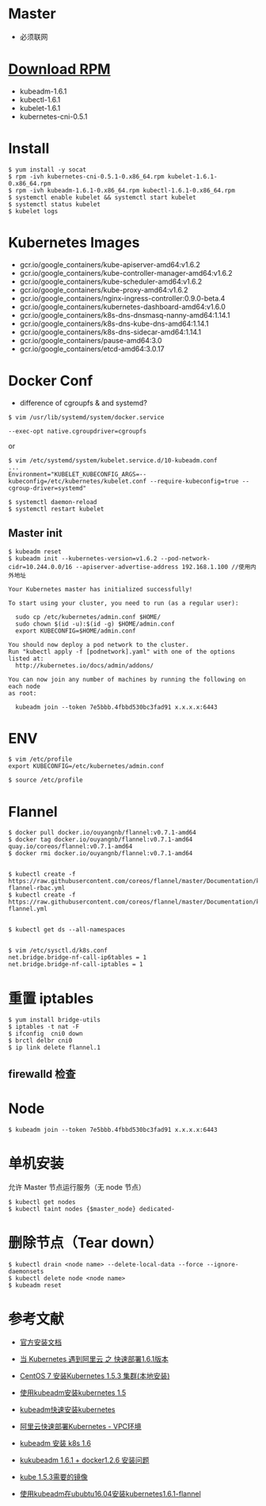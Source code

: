 # Master
- 必须联网

# [Download RPM](https://packages.cloud.google.com/yum/repos/kubernetes-el7-x86_64/repodata/primary.xml)
- kubeadm-1.6.1
- kubectl-1.6.1
- kubelet-1.6.1
- kubernetes-cni-0.5.1

# Install 
```
$ yum install -y socat
$ rpm -ivh kubernetes-cni-0.5.1-0.x86_64.rpm kubelet-1.6.1-0.x86_64.rpm
$ rpm -ivh kubeadm-1.6.1-0.x86_64.rpm kubectl-1.6.1-0.x86_64.rpm
$ systemctl enable kubelet && systemctl start kubelet
$ systemctl status kubelet
$ kubelet logs
```

# Kubernetes Images
- gcr.io/google_containers/kube-apiserver-amd64:v1.6.2
- gcr.io/google_containers/kube-controller-manager-amd64:v1.6.2
- gcr.io/google_containers/kube-scheduler-amd64:v1.6.2
- gcr.io/google_containers/kube-proxy-amd64:v1.6.2
- gcr.io/google_containers/nginx-ingress-controller:0.9.0-beta.4
- gcr.io/google_containers/kubernetes-dashboard-amd64:v1.6.0
- gcr.io/google_containers/k8s-dns-dnsmasq-nanny-amd64:1.14.1
- gcr.io/google_containers/k8s-dns-kube-dns-amd64:1.14.1
- gcr.io/google_containers/k8s-dns-sidecar-amd64:1.14.1
- gcr.io/google_containers/pause-amd64:3.0
- gcr.io/google_containers/etcd-amd64:3.0.17


# Docker Conf
- difference of cgroupfs & and systemd?
```
$ vim /usr/lib/systemd/system/docker.service

--exec-opt native.cgroupdriver=cgroupfs
```
or
```
$ vim /etc/systemd/system/kubelet.service.d/10-kubeadm.conf
...
Environment="KUBELET_KUBECONFIG_ARGS=--kubeconfig=/etc/kubernetes/kubelet.conf --require-kubeconfig=true --cgroup-driver=systemd"

$ systemctl daemon-reload
$ systemctl restart kubelet
```




## Master init
```
$ kubeadm reset
$ kubeadm init --kubernetes-version=v1.6.2 --pod-network-cidr=10.244.0.0/16 --apiserver-advertise-address 192.168.1.100 //使用内外地址

Your Kubernetes master has initialized successfully!

To start using your cluster, you need to run (as a regular user):

  sudo cp /etc/kubernetes/admin.conf $HOME/
  sudo chown $(id -u):$(id -g) $HOME/admin.conf
  export KUBECONFIG=$HOME/admin.conf

You should now deploy a pod network to the cluster.
Run "kubectl apply -f [podnetwork].yaml" with one of the options listed at:
  http://kubernetes.io/docs/admin/addons/

You can now join any number of machines by running the following on each node
as root:

  kubeadm join --token 7e5bbb.4fbbd530bc3fad91 x.x.x.x:6443
```

# ENV
```
$ vim /etc/profile 
export KUBECONFIG=/etc/kubernetes/admin.conf

$ source /etc/profile 
```

# Flannel
```
$ docker pull docker.io/ouyangnb/flannel:v0.7.1-amd64
$ docker tag docker.io/ouyangnb/flannel:v0.7.1-amd64  quay.io/coreos/flannel:v0.7.1-amd64
$ docker rmi docker.io/ouyangnb/flannel:v0.7.1-amd64


$ kubectl create -f https://raw.githubusercontent.com/coreos/flannel/master/Documentation/kube-flannel-rbac.yml
$ kubectl create -f https://raw.githubusercontent.com/coreos/flannel/master/Documentation/kube-flannel.yml


$ kubectl get ds --all-namespaces


$ vim /etc/sysctl.d/k8s.conf
net.bridge.bridge-nf-call-ip6tables = 1
net.bridge.bridge-nf-call-iptables = 1
```

# 重置 iptables 
```
$ yum install bridge-utils
$ iptables -t nat -F
$ ifconfig  cni0 down
$ brctl delbr cni0
$ ip link delete flannel.1
```

## firewalld 检查


# Node
```
$ kubeadm join --token 7e5bbb.4fbbd530bc3fad91 x.x.x.x:6443
```


# 单机安装
允许 Master 节点运行服务（无 node 节点）
```
$ kubectl get nodes
$ kubectl taint nodes {$master_node} dedicated-
```

# 删除节点（Tear down）
```
$ kubectl drain <node name> --delete-local-data --force --ignore-daemonsets
$ kubectl delete node <node name>
$ kubeadm reset
```


# 参考文献
- [官方安装文档](https://kubernetes.io/docs/getting-started-guides/kubeadm/)
- [当 Kubernetes 遇到阿里云 之 快速部署1.6.1版本](https://yq.aliyun.com/articles/73922?spm=5176.100239.0.0.nmDR1u)




- [CentOS 7 安装Kubernetes 1.5.3 集群(本地安装)](http://yoyolive.com/2017/02/27/Kubernetes-1-5-3-Local-Install/)
- [使用kubeadm安装kubernetes 1.5](http://blog.frognew.com/2017/01/install-kubernetes-with-kubeadm.html)
- [kubeadm快速安装kubernetes](http://zkread.com/article/1233049.html)


- [阿里云快速部署Kubernetes - VPC环境](https://yq.aliyun.com/articles/66474?commentId=6660)
- [kubeadm 安装 k8s 1.6](http://blog.csdn.net/iiiiher/article/details/68946587)
- [kukubeadm 1.6.1 + docker1.2.6 安装问题](http://www.itdadao.com/articles/c15a1285927p0.html)
- [kube 1.5.3需要的镜像](https://hub.docker.com/r/ist0ne/kube-proxy-amd64/)
- [使用kubeadm在ububtu16.04安装kubernetes1.6.1-flannel](http://blog.csdn.net/ximenghappy/article/details/70157361)
